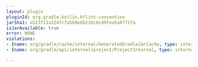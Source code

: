 ```yaml
---
layout: plugin
pluginId: org.gradle.kotlin.ktlint-convention
jarSha1: a523f11a124fcfa5b8e6b210c0cd9fea5a8771fa
isJarAvailable: true
error: NONE
violations:
- {name: org/gradle/cache/internal/GeneratedGradleJarCache, type: internal-api-usage}
- {name: org/gradle/api/internal/project/ProjectInternal, type: internal-api-usage}

---
```

